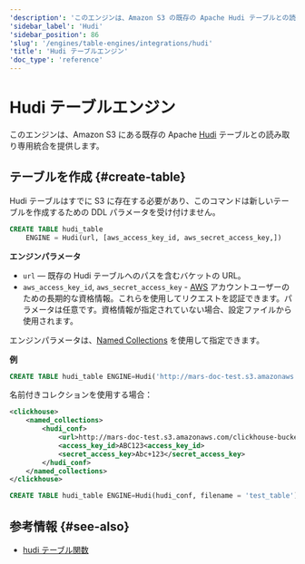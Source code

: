 ```yaml
---
'description': 'このエンジンは、Amazon S3 の既存の Apache Hudi テーブルとの読み取り専用統合を提供します。'
'sidebar_label': 'Hudi'
'sidebar_position': 86
'slug': '/engines/table-engines/integrations/hudi'
'title': 'Hudi テーブルエンジン'
'doc_type': 'reference'
---
```



# Hudi テーブルエンジン

このエンジンは、Amazon S3 にある既存の Apache [Hudi](https://hudi.apache.org/) テーブルとの読み取り専用統合を提供します。

## テーブルを作成 {#create-table}

Hudi テーブルはすでに S3 に存在する必要があり、このコマンドは新しいテーブルを作成するための DDL パラメータを受け付けません。

```sql
CREATE TABLE hudi_table
    ENGINE = Hudi(url, [aws_access_key_id, aws_secret_access_key,])
```

**エンジンパラメータ**

- `url` — 既存の Hudi テーブルへのパスを含むバケットの URL。
- `aws_access_key_id`, `aws_secret_access_key` - [AWS](https://aws.amazon.com/) アカウントユーザーのための長期的な資格情報。これらを使用してリクエストを認証できます。パラメータは任意です。資格情報が指定されていない場合、設定ファイルから使用されます。

エンジンパラメータは、[Named Collections](/operations/named-collections.md) を使用して指定できます。

**例**

```sql
CREATE TABLE hudi_table ENGINE=Hudi('http://mars-doc-test.s3.amazonaws.com/clickhouse-bucket-3/test_table/', 'ABC123', 'Abc+123')
```

名前付きコレクションを使用する場合：

```xml
<clickhouse>
    <named_collections>
        <hudi_conf>
            <url>http://mars-doc-test.s3.amazonaws.com/clickhouse-bucket-3/</url>
            <access_key_id>ABC123<access_key_id>
            <secret_access_key>Abc+123</secret_access_key>
        </hudi_conf>
    </named_collections>
</clickhouse>
```

```sql
CREATE TABLE hudi_table ENGINE=Hudi(hudi_conf, filename = 'test_table')
```

## 参考情報 {#see-also}

- [hudi テーブル関数](/sql-reference/table-functions/hudi.md)
